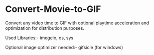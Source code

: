 # Convert-Movie-to-GIF
Convert any video time to GIF with optional playtime acceleration and optimization for distribution purposes.

Used Libraries:- imegeio, os, sys

Optional image optimizer needed:- gifsicle (for windows)
